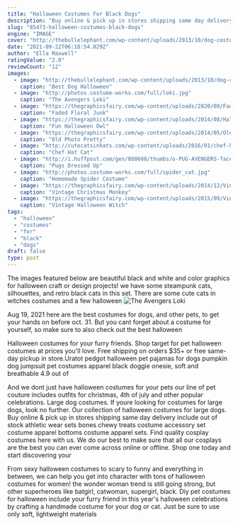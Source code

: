 ```yaml
---
title: "Halloween Costumes For Black Dogs"
description: "Buy online & pick up in stores shipping same day delivery include out of stock athletic wear sets bones chewy treats costume accessory set costume apparel bottoms costume apparel sets"
slug: "85473-halloween-costumes-black-dogs"
engine: "IMAGE"
cover: "http://thebullelephant.com/wp-content/uploads/2013/10/dog-costume-skunk.jpg"
date: "2021-09-22T06:18:54.029Z"
author: "Ella Maxwell"
ratingValue: "2.0"
reviewCount: "12"
images:
  - image: "http://thebullelephant.com/wp-content/uploads/2013/10/dog-costume-skunk.jpg"
    caption: "Best Dog Halloween"
  - image: "http://photos.costume-works.com/full/loki.jpg"
    caption: "The Avengers Loki"
  - image: "https://thegraphicsfairy.com/wp-content/uploads/2020/09/Faded-Florals-JunkJournal-9-GraphicsFairy.jpg"
    caption: "Faded Floral Junk"
  - image: "https://thegraphicsfairy.com/wp-content/uploads/2014/08/Halloween-Owl-Witch-Image-thm-GraphicsFairy.jpg"
    caption: "Fun Halloween Owl"
  - image: "https://thegraphicsfairy.com/wp-content/uploads/2014/05/Old-Photos-Pretty-Young-Girl-GraphicsFairy-thumb.jpg"
    caption: "Old Photo Pretty"
  - image: "http://cutecatsinhats.com/wp-content/uploads/2016/01/chef-hat-cat.jpeg"
    caption: "Chef Hat Cat"
  - image: "http://i.huffpost.com/gen/808608/thumbs/o-PUG-AVENGERS-facebook.jpg"
    caption: "Pugs Dressed Up"
  - image: "http://photos.costume-works.com/full/spider_cat.jpg"
    caption: "Homemade Spider Costume"
  - image: "https://thegraphicsfairy.com/wp-content/uploads/2014/12/Vintage-Christmas-Monkeys-Image-thm-GraphicsFairy.jpg"
    caption: "Vintage Christmas Monkey"
  - image: "https://thegraphicsfairy.com/wp-content/uploads/2015/09/Vintage-Halloween-Witch-Cats-thm-GraphicsFairy.jpg"
    caption: "Vintage Halloween Witch"
tags:
  - "halloween"
  - "costumes"
  - "for"
  - "black"
  - "dogs"
draft: false
type: post
---
```


The images featured below are beautiful black and white and color graphics for halloween craft or design projects! we have some steampunk cats, silhouettes, and retro black cats in this set. There are some cute cats in witches costumes and a few halloween
![The Avengers Loki](http://photos.costume-works.com/full/loki.jpg "The Avengers Loki")

Aug 19, 2021 here are the best costumes for dogs, and other pets, to get your hands on before oct. 31. But you cant forget about a costume for yourself, so make sure to also check out the best halloween
<!--inArticleAds-->

<!--galleryOne-->

Halloween costumes for your furry friends. Shop target for pet halloween costumes at prices you'll love. Free shipping on orders $35+ or free same-day pickup in store.Uratot pedgot halloween pet pajamas for dogs pumpkin dog jumpsuit pet costumes apparel black doggie onesie, soft and breathable 4.9 out of
<!--inArticleAds-->

<!--galleryTwo-->

And we dont just have halloween costumes for your pets  our line of pet couture includes outfits for christmas, 4th of july and other popular celebrations. Large dog costumes. If youre looking for costumes for large dogs, look no further. Our collection of halloween costumes for large dogs. Buy online & pick up in stores shipping same day delivery include out of stock athletic wear sets bones chewy treats costume accessory set costume apparel bottoms costume apparel sets. Find quality cosplay costumes here with us. We do our best to make sure that all our cosplays are the best you can ever come across online or offline. Shop one today and start discovering your
<!--galleryThree-->

From sexy halloween costumes to scary to funny and everything in between, we can help you get into character with tons of halloween costumes for women! the wonder woman trend is still going strong, but other superheroes like batgirl, catwoman, supergirl, black. Diy pet costumes for halloween include your furry friend in this year's halloween celebrations by crafting a handmade costume for your dog or cat. Just be sure to use only soft, lightweight materials